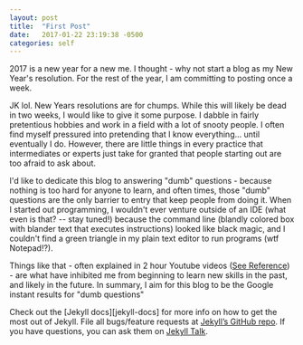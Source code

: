 ```yaml
---
layout: post
title:  "First Post"
date:   2017-01-22 23:19:38 -0500
categories: self
---
```

2017 is a new year for a new me. I thought - why not start a blog as my New Year's resolution. For the rest of the year, I am committing to posting once a week.

JK lol. New Years resolutions are for chumps. While this will likely be dead in two weeks, I would like to give it some purpose. I dabble in fairly pretentious hobbies and work in a field with a lot of snooty people. I often find myself pressured into pretending that I know everything... until eventually I do. However, there are little things in every practice that intermediates or experts just take for granted that people starting out are too afraid to ask about. 

I'd like to dedicate this blog to answering "dumb" questions - because nothing is too hard for anyone to learn, and often times, those "dumb" questions are the only barrier to entry that keep people from doing it. When I started out programming, I wouldn't ever venture outside of an IDE (what even is that? -- stay tuned!) because the command line (blandly colored box with blander text that executes instructions) looked like black magic, and I couldn't find a green triangle in my plain text editor to run programs (wtf Notepad!?). 

Things like that - often explained in 2 hour Youtube videos ([See Reference][quickbooks-pro]) - are what have inhibited me from beginning to learn new skills in the past, and likely in the future. In summary, I aim for this blog to be the Google instant results for "dumb questions"

Check out the [Jekyll docs][jekyll-docs] for more info on how to get the most out of Jekyll. File all bugs/feature requests at [Jekyll’s GitHub repo][jekyll-gh]. If you have questions, you can ask them on [Jekyll Talk][jekyll-talk].

[quickbooks-pro]: https://www.youtube.com/watch?v=QVZ7huaG0mc
[jekyll-gh]:   https://github.com/jekyll/jekyll
[jekyll-talk]: https://talk.jekyllrb.com/
